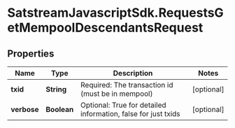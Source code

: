 # SatstreamJavascriptSdk.RequestsGetMempoolDescendantsRequest

## Properties
Name | Type | Description | Notes
------------ | ------------- | ------------- | -------------
**txid** | **String** | Required: The transaction id (must be in mempool) | [optional] 
**verbose** | **Boolean** | Optional: True for detailed information, false for just txids | [optional] 
